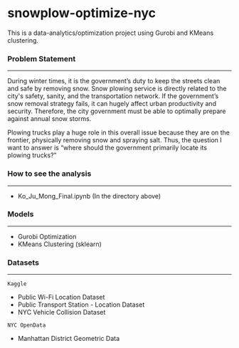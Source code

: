# snowplow-optimize-nyc

This is a data-analytics/optimization project using Gurobi and KMeans clustering.

### Problem Statement
---
During winter times, it is the government’s duty to keep the streets clean and safe by removing snow.
Snow plowing service is directly related to the city's safety, sanity, and the transportation network.
If the government’s snow removal strategy fails, it can hugely affect urban productivity and security.
Therefore, the city government must be able to optimally prepare against annual snow storms.

Plowing trucks play a huge role in this overall issue because they are on the frontier, physically removing
snow and spraying salt. Thus, the question I want to answer is “where should the government primarily locate its plowing trucks?”

### How to see the analysis
---
- Ko_Ju_Mong_Final.ipynb (In the directory above)

### Models
---
- Gurobi Optimization
- KMeans Clustering (sklearn)

### Datasets
---
```Kaggle```
- Public Wi-Fi Location Dataset
- Public Transport Station - Location Dataset
- NYC Vehicle Collision Dataset

```NYC OpenData```
- Manhattan District Geometric Data

